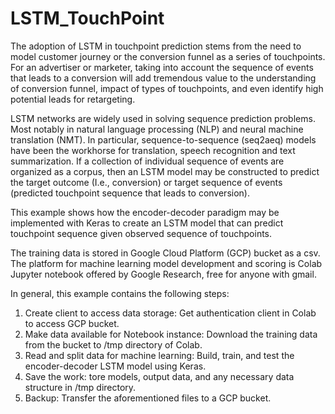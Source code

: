 # LSTM_TouchPoint

The adoption of LSTM in touchpoint prediction stems from the need to model customer journey or the conversion funnel as a series of touchpoints. For an advertiser or marketer, taking into account the sequence of events that leads to a conversion will add tremendous value to the understanding of conversion funnel, impact of types of touchpoints, and even identify high potential leads for retargeting.


LSTM networks are widely used in solving sequence prediction problems. Most notably in natural language processing (NLP) and neural machine translation (NMT). In particular, sequence-to-sequence (seq2aeq) models have been the workhorse for translation, speech recognition and text summarization. If a collection of individual sequence of events are organized as a corpus, then an LSTM model may be constructed to predict the target outcome (I.e., conversion) or target sequence of events (predicted touchpoint sequence that leads to conversion). 


This example shows how the encoder-decoder paradigm may be implemented with Keras to create an LSTM model that can predict touchpoint sequence given observed sequence of touchpoints.

The training data is stored in Google Cloud Platform (GCP) bucket as a csv. The platform for machine learning model development and scoring is Colab Jupyter notebook offered by Google Research, free for anyone with gmail. 

In general, this example contains the following steps:

1. Create client to access data storage: Get authentication client in Colab to access GCP bucket. 
2. Make data available for Notebook instance: Download the training data from the bucket to /tmp directory of Colab.
3. Read and split data for machine learning: Build, train, and test the encoder-decoder LSTM model using Keras.
4. Save the work: tore models, output data, and any necessary data structure in /tmp directory.
5. Backup: Transfer the aforementioned files to a GCP bucket.
